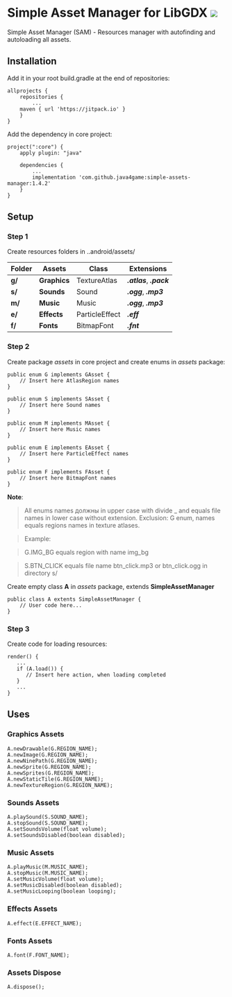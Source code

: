 # Simple Asset Manager for LibGDX [![](https://jitpack.io/v/java4game/simple-assets-manager.svg)](https://jitpack.io/#java4game/simple-assets-manager)

Simple Asset Manager (SAM) - Resources manager with autofinding and autoloading all assets.

## Installation

Add it in your root build.gradle at the end of repositories:
```
allprojects {
    repositories {
        ...
	maven { url 'https://jitpack.io' }
    }
}
```
Add the dependency in core project:
```
project(":core") {
    apply plugin: "java"

    dependencies {
        ...
        implementation 'com.github.java4game:simple-assets-manager:1.4.2'
    }
}
```

## Setup
### Step 1
Create resources folders in ..android/assets/

Folder       | Assets	     | Class	     | Extensions
------------ | ------------- | ------------- | -------------
**g/** | **Graphics** | TextureAtlas   | ***.atlas***, ***.pack***
**s/** | **Sounds**   | Sound          | ***.ogg***, ***.mp3***
**m/** | **Music**    | Music          | ***.ogg***, ***.mp3***
**e/** | **Effects**  | ParticleEffect | ***.eff***
**f/** | **Fonts**    | BitmapFont     | ***.fnt***

### Step 2
Create package *assets* in core project and create enums in *assets* package:
```
public enum G implements GAsset {
    // Insert here AtlasRegion names
}
```
```
public enum S implements SAsset {
    // Insert here Sound names 
}
```
```
public enum M implements MAsset {
    // Insert here Music names 
}
```
```
public enum E implements EAsset {
    // Insert here ParticleEffect names 
}
```
```
public enum F implements FAsset {
    // Insert here BitmapFont names 
}
```
**Note**:
> All enums names должны in upper case with divide _ and equals file names in lower case without extension.
> Exclusion: G enum, names equals regions names in texture atlases.

> Example:

> G.IMG_BG equals region with name img_bg

> S.BTN_CLICK equals file name btn_click.mp3 or btn_click.ogg in directory s/

Create empty class **A** in *assets* package, extends **SimpleAssetManager**
```
public class A extents SimpleAssetManager {
    // User code here...
}
```

### Step 3
Create code for loading resources:
```
render() {
   ...
   if (A.load()) {
      // Insert here action, when loading completed
   }
   ...
}
```
## Uses
### Graphics Assets
```
A.newDrawable(G.REGION_NAME);
A.newImage(G.REGION_NAME);
A.newNinePath(G.REGION_NAME);
A.newSprite(G.REGION_NAME);
A.newSprites(G.REGION_NAME);
A.newStaticTile(G.REGION_NAME);
A.newTextureRegion(G.REGION_NAME);
```
### Sounds Assets
```
A.playSound(S.SOUND_NAME);
A.stopSound(S.SOUND_NAME);
A.setSoundsVolume(float volume);
A.setSoundsDisabled(boolean disabled);
```
### Music Assets
```
A.playMusic(M.MUSIC_NAME);
A.stopMusic(M.MUSIC_NAME);
A.setMusicVolume(float volume);
A.setMusicDisabled(boolean disabled);
A.setMusicLooping(boolean looping);
```
### Effects Assets
```
A.effect(E.EFFECT_NAME);
```
### Fonts Assets
```
A.font(F.FONT_NAME);
```
### Assets Dispose
```
A.dispose();
```
